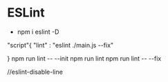 ESLint
======

- npm i eslint -D

"script"{
    "lint" : "eslint ./main.js --fix"

}
npm run lint -- --init
npm run lint
npm run lint -- --fix


//eslint-disable-line